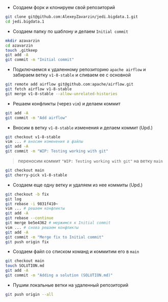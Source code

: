 * Создаем форк и клонируем свой репозиторий

```bash
git clone git@github.com:AlexeyZavarzin/jedi.bigdata.1.git
cd jedi.bigdata.1
```

* Создаем папку по шаблону и делаем `Initial commit`

```bash
mkdir azavarzin
cd azavarzin
touch .gitkeep
git add -A
git commit -m "Initial commit"
```

* Подключаемся к удаленному репозиторию `apache airflow` и забираем ветку `v1-8-stable` и сливаем ее с основной

```bash
git remote add airflow git@github.com:apache/airflow.git
git fetch airflow v1-8-stable
git merge v1-8-stable --allow-unrelated-histories
```

* Решаем конфликты (через `vim`) и делаем коммит

```bash
git add -A
git commit -m "Add airflow"
```

* Вносим в ветку `v1-8-stable` изменения и делаем коммит (Upd.)

```bash
git checkout v1-8-stable
vim ... # вносим изменения в файлы
git add -A
git commit -m "WIP: Testing working with git"
```

> переносим коммит `"WIP: Testing working with git"` на ветку `main`
```bash
git checkout main
git cherry-pick v1-8-stable
```

* Создаем еще одну ветку и удаляем из нее коммиты (Upd.)

```bash
git checkout -b fix
git log
git rebase -i 9831f410~
vim ... # решаем конфликты
git add -A
git rebase --continue
git merge be5e4362 # мержимся к Initial commit 
vim ... # снова решаем конфликты
git add -A
git commit -m "Merge fix to Initial commit"
git push origin fix
```

* Создаем файл со списком команд и коммитим его в `main`

```bash
git checkout main
touch SOLUTION.md
git add -A
git commit -m "Adding a solution (SOLUTION.md)"
```

* Пушим локальные ветки на удаленный репозиторий

```bash
git push origin --all
```
